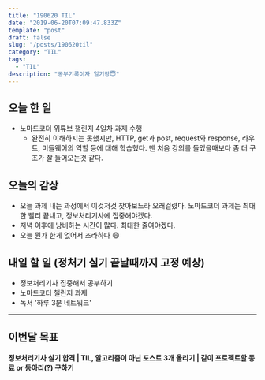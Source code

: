 ```yaml
---
title: "190620 TIL"
date: "2019-06-20T07:09:47.833Z"
template: "post"
draft: false
slug: "/posts/190620til"
category: "TIL"
tags:
  - "TIL"
description: "공부기록이자 일기장😇"
---
```


## 오늘 한 일

- 노마드코더 위튜브 챌린지 4일차 과제 수행
  - 완전히 이해하지는 못했지만, HTTP, get과 post, request와 response, 라우트, 미들웨어의 역할 등에 대해 학습했다. 맨 처음 강의를 들었을때보다 좀 더 구조가 잘 들어오는것 같다.

## 오늘의 감상

- 오늘 과제 내는 과정에서 이것저것 찾아보느라 오래걸렸다. 노마드코더 과제는 최대한 빨리 끝내고, 정보처리기사에 집중해야겠다.
- 저녁 이후에 낭비하는 시간이 많다. 최대한 줄여야겠다.
- 오늘 뭔가 한게 없어서 초라하다 😅

## 내일 할 일 (정처기 실기 끝날때까지 고정 예상)

- 정보처리기사 집중해서 공부하기 
- 노마드코더 챌린지 과제
- 독서 '하루 3분 네트워크'

---

## 이번달 목표

**정보처리기사 실기 합격 | TIL, 알고리즘이 아닌 포스트 3개 올리기 | 같이 프로젝트할 동료 or 동아리(?) 구하기**